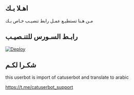 ## اهـلا بـك
مـن هـنا تستطيـع عمـل رابط تنصيـب خـاص بـك

## رابـط السـورس للتنـصيـب

[![Deploy](https://www.herokucdn.com/deploy/button.svg)](https://heroku.com/deploy?template=https://github.com/m086342m12/jmthon)

## شكـرا لكـم 


this userbot is import of catuserbot and translate to arabic

https://t.me/catuserbot_support
